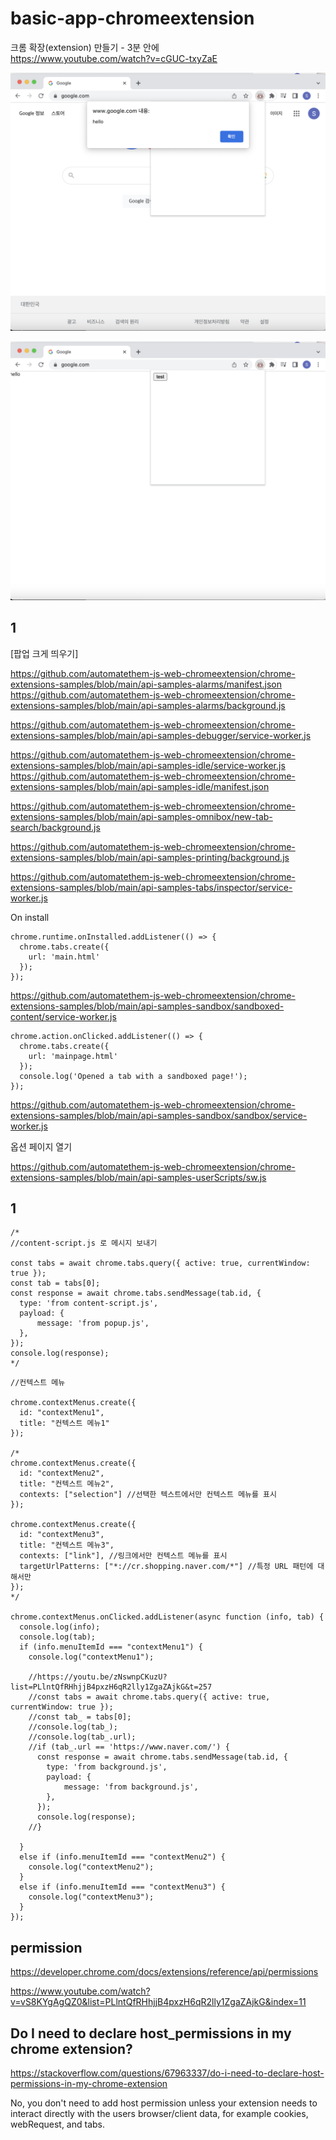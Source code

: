 # basic-app-chromeextension

크롬 확장(extension) 만들기 - 3분 안에  
https://www.youtube.com/watch?v=cGUC-txyZaE

![](attach_files/screenshot1.png?raw=true)

![](attach_files/screenshot2.png?raw=true)

## 1

[팝업 크게 띄우기]

https://github.com/automatethem-js-web-chromeextension/chrome-extensions-samples/blob/main/api-samples-alarms/manifest.json  
https://github.com/automatethem-js-web-chromeextension/chrome-extensions-samples/blob/main/api-samples-alarms/background.js

https://github.com/automatethem-js-web-chromeextension/chrome-extensions-samples/blob/main/api-samples-debugger/service-worker.js

https://github.com/automatethem-js-web-chromeextension/chrome-extensions-samples/blob/main/api-samples-idle/service-worker.js  
https://github.com/automatethem-js-web-chromeextension/chrome-extensions-samples/blob/main/api-samples-idle/manifest.json

https://github.com/automatethem-js-web-chromeextension/chrome-extensions-samples/blob/main/api-samples-omnibox/new-tab-search/background.js

https://github.com/automatethem-js-web-chromeextension/chrome-extensions-samples/blob/main/api-samples-printing/background.js

https://github.com/automatethem-js-web-chromeextension/chrome-extensions-samples/blob/main/api-samples-tabs/inspector/service-worker.js

On install

```
chrome.runtime.onInstalled.addListener(() => {
  chrome.tabs.create({
    url: 'main.html'
  });
});
```
https://github.com/automatethem-js-web-chromeextension/chrome-extensions-samples/blob/main/api-samples-sandbox/sandboxed-content/service-worker.js

```
chrome.action.onClicked.addListener(() => {
  chrome.tabs.create({
    url: 'mainpage.html'
  });
  console.log('Opened a tab with a sandboxed page!');
});
```
https://github.com/automatethem-js-web-chromeextension/chrome-extensions-samples/blob/main/api-samples-sandbox/sandbox/service-worker.js

옵션 페이지 열기

https://github.com/automatethem-js-web-chromeextension/chrome-extensions-samples/blob/main/api-samples-userScripts/sw.js

## 1

```
/*
//content-script.js 로 메시지 보내기

const tabs = await chrome.tabs.query({ active: true, currentWindow: true });
const tab = tabs[0];
const response = await chrome.tabs.sendMessage(tab.id, {
  type: 'from content-script.js',
  payload: {
      message: 'from popup.js',
  },
});
console.log(response);
*/
```

```
//컨텍스트 메뉴

chrome.contextMenus.create({
  id: "contextMenu1",
  title: "컨텍스트 메뉴1"
});

/*
chrome.contextMenus.create({
  id: "contextMenu2",
  title: "컨텍스트 메뉴2",
  contexts: ["selection"] //선택한 텍스트에서만 컨텍스트 메뉴를 표시
});

chrome.contextMenus.create({
  id: "contextMenu3",
  title: "컨텍스트 메뉴3",
  contexts: ["link"], //링크에서만 컨텍스트 메뉴를 표시
  targetUrlPatterns: ["*://cr.shopping.naver.com/*"] //특정 URL 패턴에 대해서만
});
*/

chrome.contextMenus.onClicked.addListener(async function (info, tab) {
  console.log(info);
  console.log(tab);
  if (info.menuItemId === "contextMenu1") {
    console.log("contextMenu1");

    //https://youtu.be/zNswnpCKuzU?list=PLlntQfRHhjjB4pxzH6qR2lly1ZgaZAjkG&t=257
    //const tabs = await chrome.tabs.query({ active: true, currentWindow: true });
    //const tab_ = tabs[0];
    //console.log(tab_);
    //console.log(tab_.url);
    //if (tab_.url == 'https://www.naver.com/') {
      const response = await chrome.tabs.sendMessage(tab.id, {
        type: 'from background.js',
        payload: {
            message: 'from background.js',
        },
      });
      console.log(response);
    //}

  }
  else if (info.menuItemId === "contextMenu2") {
    console.log("contextMenu2");
  }
  else if (info.menuItemId === "contextMenu3") {
    console.log("contextMenu3");
  }
});
```

## permission

https://developer.chrome.com/docs/extensions/reference/api/permissions

https://www.youtube.com/watch?v=vS8KYgAgQZ0&list=PLlntQfRHhjjB4pxzH6qR2lly1ZgaZAjkG&index=11

## Do I need to declare host_permissions in my chrome extension?

https://stackoverflow.com/questions/67963337/do-i-need-to-declare-host-permissions-in-my-chrome-extension

No, you don't need to add host permission unless your extension needs to interact directly with the users browser/client data, for example cookies, webRequest, and tabs.
